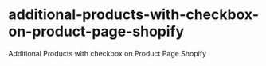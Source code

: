 # additional-products-with-checkbox-on-product-page-shopify
Additional Products with checkbox on Product Page Shopify
